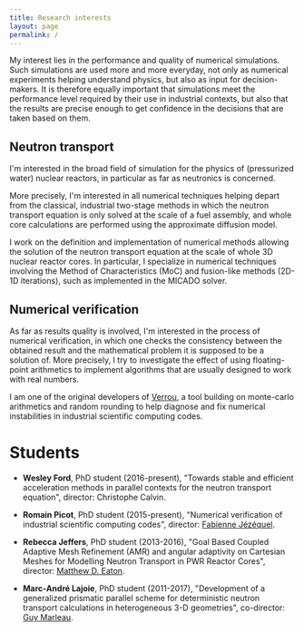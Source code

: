```yaml
---
title: Research interests
layout: page
permalink: /
---
```



My interest lies in the performance and quality of numerical simulations. Such
simulations are used more and more everyday, not only as numerical experiments
helping understand physics, but also as input for decision-makers. It is
therefore equally important that simulations meet the performance level required
by their use in industrial contexts, but also that the results are precise
enough to get confidence in the decisions that are taken based on them.


## Neutron transport

I'm interested in the broad field of simulation for the physics of (pressurized
water) nuclear reactors, in particular as far as neutronics is concerned.

More precisely, I'm interested in all numerical techniques helping depart from
the classical, industrial two-stage methods in which the neutron transport
equation is only solved at the scale of a fuel assembly, and whole core
calculations are performed using the approximate diffusion model.

I work on the definition and implementation of numerical methods allowing the
solution of the neutron transport equation at the scale of whole 3D nuclear
reactor cores. In particular, I specialize in numerical techniques involving the
Method of Characteristics (MoC) and fusion-like methods (2D-1D iterations), such
as implemented in the MICADO solver.


## Numerical verification

As far as results quality is involved, I'm interested in the process of
numerical verification, in which one checks the consistency between the obtained
result and the mathematical problem it is supposed to be a solution of. More
precisely, I try to investigate the effect of using floating-point arithmetics
to implement algorithms that are usually designed to work with real numbers.

I am one of the original developers
of [Verrou](http://github.com/edf-hpc/verrou), a tool building on monte-carlo
arithmetics and random rounding to help diagnose and fix numerical instabilities
in industrial scientific computing codes.


# Students

- **Wesley Ford**, PhD student (2016-present), "Towards stable and efficient
  acceleration methods in parallel contexts for the neutron transport equation",
  director: Christophe Calvin.

- **Romain Picot**, PhD student (2015-present), "Numerical verification of
  industrial scientific computing codes",
  director: [Fabienne Jézéquel](http://www-pequan.lip6.fr/~jezequel/index.html).

- **Rebecca Jeffers**, PhD student (2013-2016), "Goal Based Coupled Adaptive
  Mesh Refinement (AMR) and angular adaptivity on Cartesian Meshes for Modelling
  Neutron Transport in PWR Reactor Cores",
  director: [Matthew D. Eaton](http://www.imperial.ac.uk/people/m.eaton).


- **Marc-André Lajoie**, PhD student (2011-2017), "Development of a generalized
  prismatic parallel scheme for deterministic neutron transport calculations in
  heterogeneous 3-D geometries",
  co-director:
  [Guy Marleau](http://www.polymtl.ca/recherche/rc/en/professeurs/details.php?NoProf=142).
